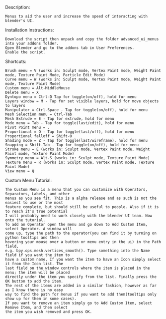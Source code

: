 Description:

    Menus to aid the user and increase the speed of interacting with blender's UI.

Installation Instructions:

    Download the script then unpack and copy the folder advanced_ui_menus into your addons folder.
    Open Blender and go to the addons tab in User Preferences.
    Enable the script. 

Shortcuts:

    Brush menu = V (works in: Sculpt mode, Vertex Paint mode, Weight Paint mode, Texture Paint Mode, Particle Edit Mode)
    Curve menu = W (works in: Sculpt mode, Vertex Paint mode, Weight Paint mode, Texture Paint Mode)
    Custom menu = Alt-MiddleMouse
    Delete menu = X
    Dyntopo menu = Ctrl-D Tap for toggle(on/off), hold for menu
    Layers window = M - Tap for set visible layers, hold for move objects to layers
    Manipulator = Ctrl-Space - Tap for toggle(on/off), hold for menu
    Mesh Selection menu = Ctrl-Tab
    Mesh Extrude = E - Tap for extrude, hold for menu
    Mode menu = Tab - Tap for toggle(last/edit), hold for menu
    Pivot Point menu = .
    Proportional = O - Tap for toggle(last/off), hold for menu
    Proportional falloff = Shift-O
    Shading mode = Z - Tap for toggle(last/wireframe), hold for menu
    Snapping = Shift-Tab - Tap for toggle(on/off), hold for menu
    Stroke menu = E (works in: Sculpt mode, Vertex Paint mode, Weight Paint mode, Texture Paint Mode)
    Symmetry menu = Alt-S (works in: Sculpt mode, Texture Paint Mode)
    Texture menu = R (works in: Sculpt mode, Vertex Paint mode, Texture Paint Mode)
    View menu = Q 

Custom Menu Tutorial:

    The Custom Menu is a menu that you can customize with Operators, Separators, Labels, and other
    menus as you see fit. This is a alpha release and as such is not the easiest to use or the most
    feature complete, but should still be useful to people. Also if it is to reach it's true potential
    I will probably need to work closely with the blender UI team. Now onto the tutorial.
    To add an Operator open the menu and go down to Add Custom Item, select Operator. A window will
    come up, type the path to the operator(you can find it by turning on python tooltips and then
    hovering your mouse over a button or menu entry in the ui) in the Path field,
    e.g. bpy.ops.mesh.vertices_smooth(). Type something into the Name field if you want the item to
    have a custom name. If you want the item to have an Icon simply select it from the Icon list. The
    last field on the window controls where the item is placed in the menu; the item will be placed
    directly under the item you specify from the list. Finally press the OK button to add the item.
    The rest of the items are added in a similar fashion, however as far as I know there is no easy
    way to find the path for menus if you want to add them(tooltips only show up for them in some cases).
    If you want to remove an item simply go to Add Custom Item, select Remove Item, and then select
    the item you wish removed and press OK.
